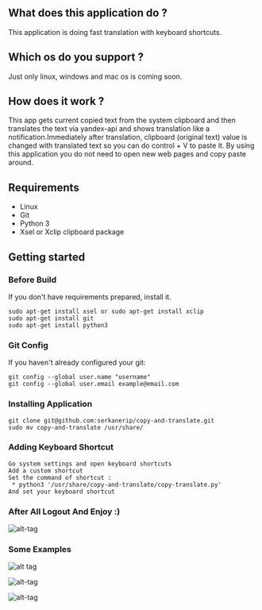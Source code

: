 ## What does this application do ? 
This application is doing fast translation with keyboard shortcuts.
## Which os do you support ? 
Just only linux, windows and mac os is coming soon.
## How does it work ?
This app gets current copied text from the system clipboard and then translates the text via yandex-api and shows translation like a notification.Immediately after translation, clipboard (original text) value is changed with translated text so you can do control + V to paste it. By using this application you do not need to open new web pages and copy paste around.

## Requirements
  * Linux
  * Git
  * Python 3
  * Xsel or Xclip clipboard package

## Getting started

### Before Build
If you don't have requirements prepared, install it.

```
sudo apt-get install xsel or sudo apt-get install xclip
sudo apt-get install git
sudo apt-get install python3
```
### Git Config
If you haven't already configured your git:
```
git config --global user.name "username"
git config --global user.email example@email.com
```

### Installing Application

```
git clone git@github.com:serkanerip/copy-and-translate.git
sudo mv copy-and-translate /usr/share/

```

### Adding Keyboard Shortcut

```
Go system settings and open keyboard shortcuts
Add a custom shortcut
Set the command of shortcut :
 * python3 '/usr/share/copy-and-translate/copy-translate.py'
And set your keyboard shortcut
```

### After All Logout And Enjoy :)

![alt-tag](http://oi68.tinypic.com/2hh2n37.png)

### Some Examples

![alt tag](http://oi67.tinypic.com/23vjdw5.jpg)

![alt-tag](http://oi68.tinypic.com/20541g5.png)

![alt-tag](http://oi67.tinypic.com/24eosvr.jpg)



